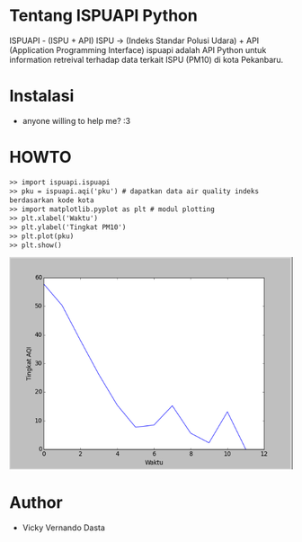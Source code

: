 # Tentang ISPUAPI Python

ISPUAPI - (ISPU + API)
ISPU -> (Indeks Standar Polusi Udara) + API (Application Programming Interface)
ispuapi adalah API Python untuk information retreival terhadap data terkait ISPU (PM10) di kota Pekanbaru.

# Instalasi

- anyone willing to help me? :3

# HOWTO

```
>> import ispuapi.ispuapi
>> pku = ispuapi.aqi('pku') # dapatkan data air quality indeks berdasarkan kode kota
>> import matplotlib.pyplot as plt # modul plotting
>> plt.xlabel('Waktu')
>> plt.ylabel('Tingkat PM10')
>> plt.plot(pku)
>> plt.show()
```

![hasil plotting](/img/img.png)

# Author

- Vicky Vernando Dasta
